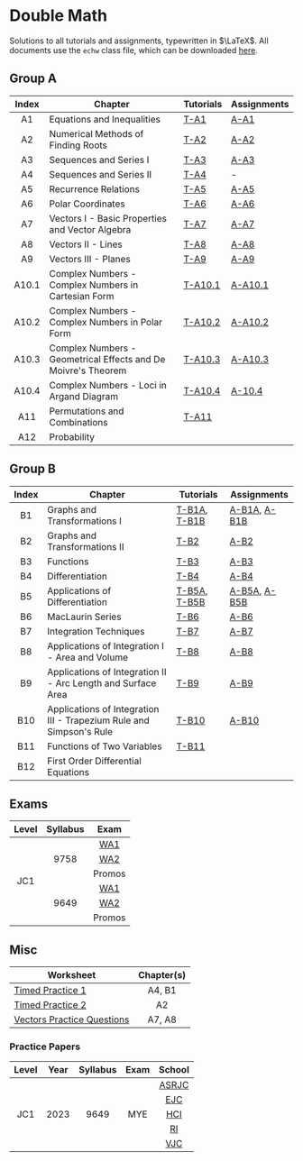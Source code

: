 # Double Math

Solutions to all tutorials and assignments, typewritten in $\LaTeX$. All documents use the `echw` class file, which can be downloaded [here](https://github.com/asdia0/echw).

## Group A
| Index | Chapter | Tutorials | Assignments |
| :---: | ------- | --------- | ----------- |
| A1 | Equations and Inequalities | [T-A1](/Group%20A/Chapter%20A1/Tutorial%20A1/Tutorial%20A1.pdf) | [A-A1](/Group%20A/Chapter%20A1/Assignment%20A1/Assignment%20A1.pdf) |
| A2 | Numerical Methods of Finding Roots | [T-A2](/Group%20A/Chapter%20A2/Tutorial%20A2/Tutorial%20A2.pdf) | [A-A2](/Group%20A/Chapter%20A2/Assignment%20A2/Assignment%20A2.pdf) |
| A3 | Sequences and Series I | [T-A3](/Group%20A/Chapter%20A3/Tutorial%20A3/Tutorial%20A3.pdf) | [A-A3](/Group%20A/Chapter%20A3/Assignment%20A3/Assignment%20A3.pdf) |
| A4 | Sequences and Series II | [T-A4](/Group%20A/Chapter%20A4/Tutorial%20A4/Tutorial%20A4.pdf) | - |
| A5 | Recurrence Relations | [T-A5](/Group%20A/Chapter%20A5/Tutorial%20A5/Tutorial%20A5.pdf) | [A-A5](/Group%20A/Chapter%20A5/Assignment%20A5/Assignment%20A5.pdf) | 
| A6 | Polar Coordinates | [T-A6](/Group%20A/Chapter%20A6/Tutorial%20A6/Tutorial%20A6.pdf) | [A-A6](/Group%20A/Chapter%20A6/Assignment%20A6/Assignment%20A6.pdf) |
| A7 | Vectors I - Basic Properties and Vector Algebra | [T-A7](/Group%20A/Chapter%20A7/Tutorial%20A7/Tutorial%20A7.pdf) | [A-A7](/Group%20A/Chapter%20A7/Assignment%20A7/Assignment%20A7.pdf) |
| A8 | Vectors II - Lines | [T-A8](/Group%20A/Chapter%20A8/Tutorial%20A8/Tutorial%20A8.pdf) | [A-A8](/Group%20A/Chapter%20A8/Assignment%20A8/Assignment%20A8.pdf) |
| A9 | Vectors III - Planes | [T-A9](/Group%20A/Chapter%20A9/Tutorial%20A9/Tutorial%20A9.pdf) | [A-A9](/Group%20A/Chapter%20A9/Assignment%20A9/Assignment%20A9.pdf) |
| A10.1 | Complex Numbers - Complex Numbers in Cartesian Form | [T-A10.1](/Group%20A/Chapter%20A10/Chapter%20A10.1/Tutorial%20A10.1/Tutorial%20A10.1.pdf) | [A-A10.1](/Group%20A/Chapter%20A10/Chapter%20A10.1/Assignment%20A10.1/Assignment%20A10.1.pdf) |
| A10.2 | Complex Numbers - Complex Numbers in Polar Form | [T-A10.2](/Group%20A/Chapter%20A10/Chapter%20A10.2/Tutorial%20A10.2/Tutorial%20A10.2.pdf) | [A-A10.2](/Group%20A/Chapter%20A10/Chapter%20A10.2/Assignment%20A10.2/Assignment%20A10.2.pdf) |
| A10.3 | Complex Numbers - Geometrical Effects and De Moivre's Theorem | [T-A10.3](/Group%20A/Chapter%20A10/Chapter%20A10.3/Tutorial%20A10.3/Tutorial%20A10.3.pdf) | [A-A10.3](/Group%20A/Chapter%20A10/Chapter%20A10.3/Assignment%20A10.3/Assignment%20A10.3.pdf) |
| A10.4 | Complex Numbers - Loci in Argand Diagram | [T-A10.4](/Group%20A/Chapter%20A10/Chapter%20A10.4/Tutorial%20A10.4/Tutorial%20A10.4.pdf) | [A-10.4](/Group%20A/Chapter%20A10/Chapter%20A10.4/Assignment%20A10.4/Assignment%20A10.4.pdf) |
| A11 | Permutations and Combinations | [T-A11](/Group%20A/Chapter%20A11/Tutorial%20A11/Tutorial%20A11.pdf) | |
| A12 | Probability | | |

## Group B
| Index | Chapter | Tutorials | Assignments |
| :---: | ------- | --------- | ----------- |
| B1 | Graphs and Transformations I | [T-B1A](/Group%20B/Chapter%20B1/Tutorial%20B1A/Tutorial%20B1A.pdf), [T-B1B](/Group%20B/Chapter%20B1/Tutorial%20B1B/Tutorial%20B1B.pdf) | [A-B1A](/Group%20B/Chapter%20B1/Assignment%20B1A/Assignment%20B1A.pdf), [A-B1B](/Group%20B/Chapter%20B1/Assignment%20B1B/Assignment%20B1B.pdf) |
| B2 | Graphs and Transformations II | [T-B2](/Group%20B/Chapter%20B2/Tutorial%20B2/Tutorial%20B2.pdf) | [A-B2](/Group%20B/Chapter%20B2/Assignment%20B2/Assignment%20B2.pdf) |
| B3 | Functions | [T-B3](/Group%20B/Chapter%20B3/Tutorial%20B3/Tutorial%20B3.pdf) | [A-B3](/Group%20B/Chapter%20B3/Assignment%20B3/Assignment%20B3.pdf) |
| B4 | Differentiation | [T-B4](/Group%20B/Chapter%20B4/Tutorial%20B4/Tutorial%20B4.pdf) | [A-B4](/Group%20B/Chapter%20B4/Assignment%20B4/Assignment%20B4.pdf) |
| B5 | Applications of Differentiation | [T-B5A](/Group%20B/Chapter%20B5/Tutorial%20B5A/Tutorial%20B5A.pdf), [T-B5B](/Group%20B/Chapter%20B5/Tutorial%20B5B/Tutorial%20B5B.pdf) | [A-B5A](/Group%20B/Chapter%20B5/Assignment%20B5A/Assignment%20B5A.pdf), [A-B5B](/Group%20B/Chapter%20B5/Assignment%20B5B/Assignment%20B5B.pdf) |
| B6 | MacLaurin Series | [T-B6](/Group%20B/Chapter%20B6/Tutorial%20B6/Tutorial%20B6.pdf) | [A-B6](/Group%20B/Chapter%20B6/Assignment%20B6/Assignment%20B6.pdf) |
| B7 | Integration Techniques | [T-B7](/Group%20B/Chapter%20B7/Tutorial%20B7/Tutorial%20B7.pdf) | [A-B7](/Group%20B/Chapter%20B7/Assignment%20B7/Assignment%20B7.pdf) |
| B8 | Applications of Integration I - Area and Volume | [T-B8](/Group%20B/Chapter%20B8/Tutorial%20B8/Tutorial%20B8.pdf) | [A-B8](/Group%20B/Chapter%20B8/Assignment%20B8/Assignment%20B8.pdf) |
| B9 | Applications of Integration II - Arc Length and Surface Area| [T-B9](/Group%20B/Chapter%20B9/Tutorial%20B9/Tutorial%20B9.pdf) | [A-B9](/Group%20B/Chapter%20B9/Assignment%20B9/Assignment%20B9.pdf]) |
| B10 | Applications of Integration III - Trapezium Rule and Simpson's Rule | [T-B10](/Group%20B/Chapter%20B10/Tutorial%20B10/Tutorial%20B10.pdf) | [A-B10](/Group%20B/Chapter%20B10/Assignment%20B10/Assignment%20B10.pdf) |
| B11 | Functions of Two Variables | [T-B11](/Group%20B/Chapter%20B11/Tutorial%20B11/Tutorial%20B11.pdf) | |
| B12 | First Order Differential Equations | | |

## Exams

<table style="text-align: center; vertical-align: middle;">
    <thead>
        <tr>
            <th>Level</th>
            <th>Syllabus</th>
            <th>Exam</th>
        </tr>
    </thead>
    <tbody>
        <tr>
            <td rowspan=6>JC1</td>
            <td rowspan=3>9758</td>
            <td><a href="/Exams/JC1 9758 WA1/JC1 9758 WA1.pdf">WA1</a></td>
        </tr>
        <tr>
            <td><a href="/Exams/JC1 9758 WA2/JC1 9758 WA2.pdf">WA2</a></td>
        </tr>
        <tr>
            <td>Promos</td>
        </tr>
        <tr>
            <td rowspan=3>9649</td>
            <td><a href="/Exams/JC1 9649 WA1/JC1 9649 WA1.pdf">WA1</a></td>
        </tr>
        <tr>
            <td><a href="/Exams/JC1 9649 WA2/JC1 9649 WA2.pdf">WA2</a></td>
        </tr>
        <tr>
            <td>Promos</td>
        </tr>
    </tbody>
</table>


## Misc

| Worksheet | Chapter(s) |
| --------- | :--------: |
| [Timed Practice 1](/Misc/Timed%20Practice%201/Timed%20Practice%201.pdf) | A4, B1 |
| [Timed Practice 2](/Misc/Timed%20Practice%202/Timed%20Practice%202.pdf) | A2 |
| [Vectors Practice Questions](/Misc/Vectors%20Practice%20Questions/Vectors%20Practice%20Questions.pdf) | A7, A8 |


### Practice Papers

<table style="text-align: center; vertical-align: middle;">
    <thead>
        <tr>
            <th>Level</th>
            <th>Year</th>
            <th>Syllabus</th>
            <th>Exam</th>
            <th>School</th>
        </tr>
    </thead>
    <tbody>
        <tr>
            <td rowspan=5>JC1</td>
            <td rowspan=5>2023</td>
            <td rowspan=5>9649</td>
            <td rowspan=5>MYE</td>
            <td><a href="/Misc/JC1 2023 9649 MYE ASRJC/JC1 2023 9649 MYE ASRJC.pdf">ASRJC</a></td>
        </tr>
        <tr>
            <td><a href="/Misc/JC1 2023 9649 MYE EJC/JC1 2023 9649 MYE EJC.pdf">EJC</a></td>
        </tr>
        <tr>
            <td><a href="/Misc/JC1 2023 9649 MYE HCI/JC1 2023 9649 MYE HCI.pdf">HCI</a></td>
        </tr>
        <tr>
            <td><a href="/Misc/JC1 2023 9649 MYE RI/JC1 2023 9649 MYE RI.pdf">RI</a></td>
        </tr>
        <tr>
            <td><a href="/Misc/JC1 2023 9649 MYE VJC/JC1 2023 9649 MYE VJC.pdf">VJC</a></td>
        </tr>
    </tbody>
</table>
